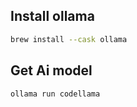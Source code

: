 ## Install ollama

```bash
brew install --cask ollama
```

## Get Ai model

```bash
ollama run codellama
```
